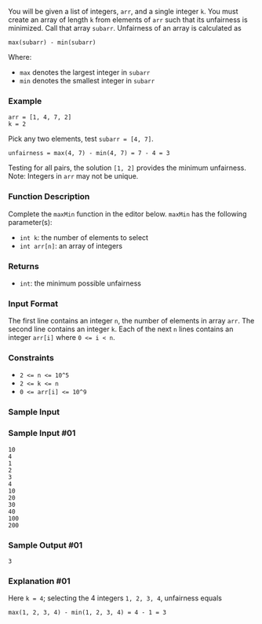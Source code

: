 You will be given a list of integers, `arr`, and a single integer `k`. You must create an array of length `k` from elements of `arr` such that its unfairness is minimized. Call that array `subarr`. Unfairness of an array is calculated as

```
max(subarr) - min(subarr)
```

Where:
- `max` denotes the largest integer in `subarr`
- `min` denotes the smallest integer in `subarr`

### Example
```
arr = [1, 4, 7, 2]
k = 2
```
Pick any two elements, test `subarr = [4, 7]`.
```
unfairness = max(4, 7) - min(4, 7) = 7 - 4 = 3
```
Testing for all pairs, the solution `[1, 2]` provides the minimum unfairness.
Note: Integers in `arr` may not be unique.

### Function Description
Complete the `maxMin` function in the editor below.
`maxMin` has the following parameter(s):
- `int k`: the number of elements to select
- `int arr[n]`: an array of integers

### Returns
- `int`: the minimum possible unfairness

### Input Format
The first line contains an integer `n`, the number of elements in array `arr`.
The second line contains an integer `k`.
Each of the next `n` lines contains an integer `arr[i]` where `0 <= i < n`.

### Constraints
- `2 <= n <= 10^5`
- `2 <= k <= n`
- `0 <= arr[i] <= 10^9`

### Sample Input 
### Sample Input #01
```
10
4
1
2
3
4
10
20
30
40
100
200
```
### Sample Output #01
```
3
```
### Explanation #01
Here `k = 4`; selecting the 4 integers `1, 2, 3, 4`, unfairness equals
```
max(1, 2, 3, 4) - min(1, 2, 3, 4) = 4 - 1 = 3
```